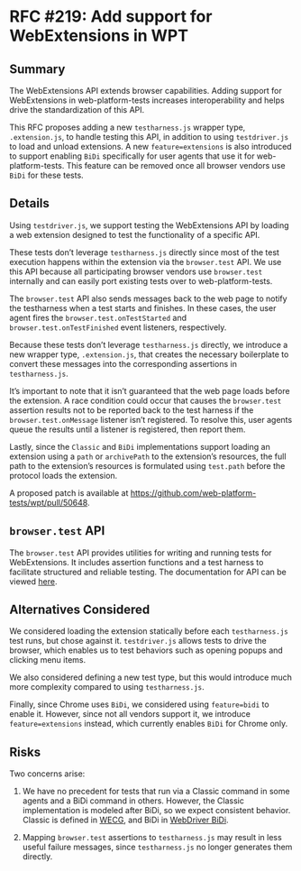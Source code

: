 # RFC #219: Add support for WebExtensions in WPT

## Summary

The WebExtensions API extends browser capabilities. Adding support for WebExtensions in
web-platform-tests increases interoperability and helps drive the standardization of this API.

This RFC proposes adding a new `testharness.js` wrapper type, `.extension.js`, to handle testing
this API, in addition to using `testdriver.js` to load and unload extensions. A new
`feature=extensions` is also introduced to support enabling `BiDi` specifically for user agents
that use it for web-platform-tests. This feature can be removed once all browser vendors use
`BiDi` for these tests.

## Details

Using `testdriver.js`, we support testing the WebExtensions API by loading a web extension
designed to test the functionality of a specific API.

These tests don’t leverage `testharness.js` directly since most of the test execution happens
within the extension via the `browser.test` API. We use this API because all participating
browser vendors use `browser.test` internally and can easily port existing tests over to
web-platform-tests.

The `browser.test` API also sends messages back to the web page to notify the testharness when
a test starts and finishes. In these cases, the user agent fires the `browser.test.onTestStarted`
and `browser.test.onTestFinished` event listeners, respectively.

Because these tests don’t leverage `testharness.js` directly, we introduce a new wrapper type,
`.extension.js`, that creates the necessary boilerplate to convert these messages into the
corresponding assertions in `testharness.js`.

It’s important to note that it isn’t guaranteed that the web page loads before the extension.
A race condition could occur that causes the `browser.test` assertion results not to be reported
back to the test harness if the `browser.test.onMessage` listener isn’t registered. To resolve
this, user agents queue the results until a listener is registered, then report them.

Lastly, since the `Classic` and `BiDi` implementations support loading an extension using a
`path` or `archivePath` to the extension’s resources, the full path to the extension’s resources
is formulated using `test.path` before the protocol loads the extension.

A proposed patch is available at https://github.com/web-platform-tests/wpt/pull/50648.

## `browser.test` API

The `browser.test` API provides utilities for writing and running tests for WebExtensions. It
includes assertion functions and a test harness to facilitate structured and reliable testing.
The documentation for API can be viewed [here](https://github.com/w3c/webextensions/blob/main/proposals/browser_test_api.md).

## Alternatives Considered

We considered loading the extension statically before each `testharness.js` test runs, but chose
against it. `testdriver.js` allows tests to drive the browser, which enables us to test
behaviors such as opening popups and clicking menu items.

We also considered defining a new test type, but this would introduce much more complexity
compared to using `testharness.js`.

Finally, since Chrome uses `BiDi`, we considered using `feature=bidi` to enable it. However, since not
all vendors support it, we introduce `feature=extensions` instead, which currently enables `BiDi`
for Chrome only.

## Risks

Two concerns arise:

1. We have no precedent for tests that run via a Classic command in some agents and a BiDi
command in others. However, the Classic implementation is modeled after BiDi, so we expect
consistent behavior. Classic is defined in [WECG](https://github.com/w3c/webextensions/blob/main/specification/webdriver-classic.bs),
and BiDi in [WebDriver BiDi](https://www.w3.org/TR/webdriver-bidi/#module-webExtension).

2. Mapping `browser.test` assertions to `testharness.js` may result in less useful failure
messages, since `testharness.js` no longer generates them directly.

